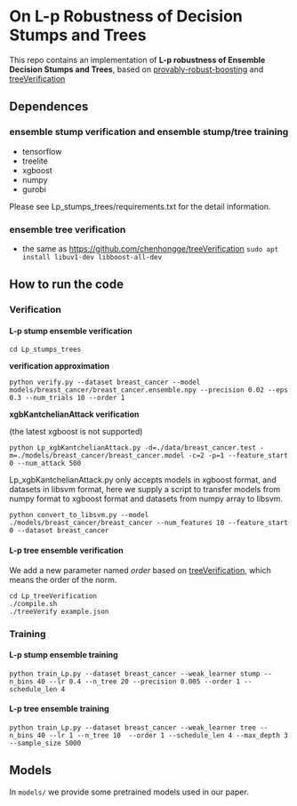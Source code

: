 # On L-p Robustness of Decision Stumps and Trees

This repo contains an implementation of **L-p robustness of Ensemble Decision Stumps and Trees**, based on [provably-robust-boosting](https://github.com/max-andr/provably-robust-boosting) and [treeVerification](https://github.com/chenhongge/treeVerification)

## Dependences
### ensemble stump verification and ensemble stump/tree training

- tensorflow
- treelite
- xgboost
- numpy
- gurobi

Please see Lp_stumps_trees/requirements.txt for the detail information.

### ensemble tree verification
- the same as https://github.com/chenhongge/treeVerification
`sudo apt install libuv1-dev libboost-all-dev`

## How to run the code
### Verification

#### L-p stump ensemble verification

```
cd Lp_stumps_trees
```

**verification approximation**

```
python verify.py --dataset breast_cancer --model models/breast_cancer/breast_cancer.ensemble.npy --precision 0.02 --eps 0.3 --num_trials 10 --order 1
```

**xgbKantchelianAttack verification**

(the latest xgboost is not supported)

```
python Lp_xgbKantchelianAttack.py -d=./data/breast_cancer.test -m=./models/breast_cancer/breast_cancer.model -c=2 -p=1 --feature_start 0 --num_attack 500
```

Lp_xgbKantchelianAttack.py only accepts models in xgboost format, and datasets in libsvm format, here we supply a script to transfer models from numpy format to xgboost format and datasets from numpy array to libsvm.

```
python convert_to_libsvm.py --model ./models/breast_cancer/breast_cancer --num_features 10 --feature_start 0 --dataset breast_cancer
```

#### L-p tree ensemble verification

We add a new parameter named *order* based on [treeVerification](https://github.com/chenhongge/treeVerification), which means the order of the norm.

```
cd Lp_treeVerification
./compile.sh
./treeVerify example.json
```

### Training

#### L-p stump ensemble training

```
python train_Lp.py --dataset breast_cancer --weak_learner stump --n_bins 40 --lr 0.4 --n_tree 20 --precision 0.005 --order 1 --schedule_len 4
```

#### L-p tree ensemble training

```
python train_Lp.py --dataset breast_cancer --weak_learner tree --n_bins 40 --lr 1 --n_tree 10  --order 1 --schedule_len 4 --max_depth 3 --sample_size 5000
```
## Models

In `models/` we provide some pretrained models used in our paper.


